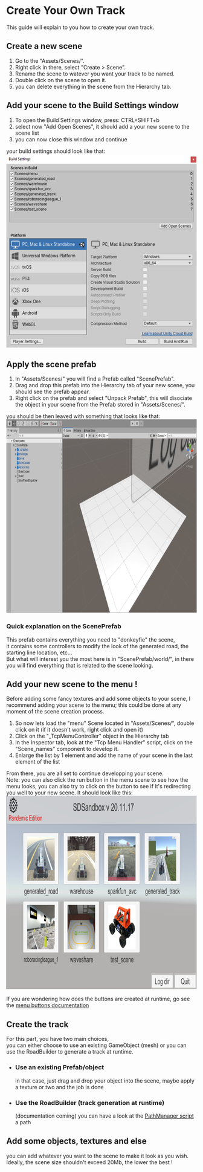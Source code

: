 # Create Your Own Track
This guide will explain to you how to create your own track.

## Create a new scene
1) Go to the "Assets/Scenes/".
2) Right click in there, select "Create > Scene".
3) Rename the scene to watever you want your track to be named.
4) Double click on the scene to open it.
5) you can delete everything in the scene from the Hierarchy tab.

## Add your scene to the Build Settings window
1) To open the Build Settings window, press: CTRL+SHIFT+b
2) select now "Add Open Scenes", it should add a your new scene to the scene list
3) you can now close this window and continue

your build settings should look like that: <br>
<img src="../assets/create_a_track/build_settings.png" height="512">

## Apply the scene prefab
1) In "Assets/Scenes/" you will find a Prefab called "ScenePrefab".
2) Drag and drop this prefab into the Hierarchy tab of your new scene, you should see the prefab appear.
3) Right click on the prefab and select "Unpack Prefab", this will disociate the object in your scene from the Prefab stored in "Assets/Scenes/".

you should be then leaved with something that looks like that: <br>
<img src="../assets/create_a_track/scene_prefab.png" height="512">


### Quick explanation on the ScenePrefab
This prefab contains everything you need to "donkeyfie" the scene, <br>
it contains some controllers to modify the look of the generated road, the starting line location, etc... <br>
But what will interest you the most here is in "ScenePrefab/world/", in there you will find everything that is related to the scene looking.

## Add your new scene to the menu !
Before adding some fancy textures and add some objects to your scene, I recommend adding your scene to the menu; this could be done at any moment of the scene creation process. <br>

1) So now lets load the "menu" Scene located in "Assets/Scenes/", double click on it (if it doesn't work, right click and open it)
2) Click on the "_TcpMenuController" object in the Hierarchy tab
3) In the Inspector tab, look at the "Tcp Menu Handler" script, click on the "Scene_names" component to develop it.
4) Enlarge the list by 1 element and add the name of your scene in the last element of the list

From there, you are all set to continue developping your scene. <br>
Note: you can also click the run button in the menu scene to see how the menu looks, you can also try to click on the button to see if it's redirecting you well to your new scene. It should look like this: <br>
<img src="../assets/create_a_track/menu.png" height="512">

If you are wondering how does the buttons are created at runtime, go see the [menu buttons documentation](../advanced/menu_buttons.md)

## Create the track
For this part, you have two main choices, <br>
you can either choose to use an existing GameObject (mesh) or you can use the RoadBuilder to generate a track at runtime.
* ### Use an existing Prefab/object
    in that case, just drag and drop your object into the scene, maybe apply a texture or two and the job is done
* ### Use the RoadBuilder (track generation at runtime)
    (documentation coming) you can have a look at the [PathManager script](../advanced/path_manager.md) a path

## Add some objects, textures and else
you can add whatever you want to the scene to make it look as you wish. <br>
Ideally, the scene size shouldn't exceed 20Mb, the lower the best !
